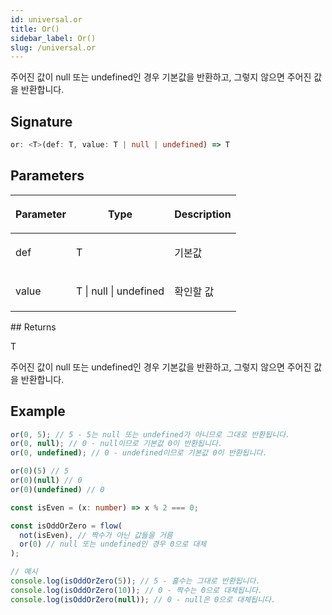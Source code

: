 ```yaml
---
id: universal.or
title: Or()
sidebar_label: Or()
slug: /universal.or
---
```






주어진 값이 null 또는 undefined인 경우 기본값을 반환하고, 그렇지 않으면 주어진 값을 반환합니다.

## Signature

```typescript
or: <T>(def: T, value: T | null | undefined) => T
```

## Parameters

<table><thead><tr><th>

Parameter


</th><th>

Type


</th><th>

Description


</th></tr></thead>
<tbody><tr><td>

def


</td><td>

T


</td><td>

기본값


</td></tr>
<tr><td>

value


</td><td>

T \| null \| undefined


</td><td>

확인할 값


</td></tr>
</tbody></table>
## Returns

T

주어진 값이 null 또는 undefined인 경우 기본값을 반환하고, 그렇지 않으면 주어진 값을 반환합니다.

## Example


```ts
or(0, 5); // 5 - 5는 null 또는 undefined가 아니므로 그대로 반환됩니다.
or(0, null); // 0 - null이므로 기본값 0이 반환됩니다.
or(0, undefined); // 0 - undefined이므로 기본값 0이 반환됩니다.

or(0)(5) // 5
or(0)(null) // 0
or(0)(undefined) // 0

const isEven = (x: number) => x % 2 === 0;

const isOddOrZero = flow(
  not(isEven), // 짝수가 아닌 값들을 거름
  or(0) // null 또는 undefined인 경우 0으로 대체
);

// 예시
console.log(isOddOrZero(5)); // 5 - 홀수는 그대로 반환됩니다.
console.log(isOddOrZero(10)); // 0 - 짝수는 0으로 대체됩니다.
console.log(isOddOrZero(null)); // 0 - null은 0으로 대체됩니다.
```

